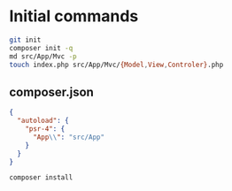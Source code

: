 # Initial commands

```sh
git init
composer init -q
md src/App/Mvc -p
touch index.php src/App/Mvc/{Model,View,Controler}.php
```

## composer.json

```json
{
  "autoload": {
    "psr-4": {
      "App\\": "src/App"
    }
  }
}
```

`composer install`
